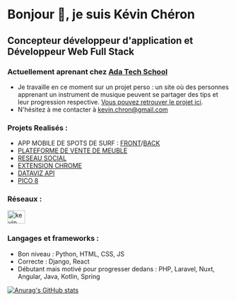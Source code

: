 # Bonjour 👋, je suis Kévin Chéron

## Concepteur développeur d'application et Développeur Web Full Stack

### Actuellement aprenant chez [Ada Tech School](https://adatechschool.fr/)

- Je travaille en ce moment sur un projet perso : un site où des personnes apprenant un instrument de musique peuvent se partager des tips et leur progression respective. [Vous pouvez retrouver le projet ici](https://github.com/TheUtopy/MelodySync).
- N'hésitez à me contacter à [kevin.chron@gmail.com](mailto:kevin.chron@gmail.com)

### Projets Realisés :

- APP MOBILE DE SPOTS DE SURF : [FRONT](https://github.com/TheUtopy/LooseWaves--Front)/[BACK](https://github.com/TheUtopy/LooseWaves--Back)
- [PLATEFORME DE VENTE DE MEUBLE](https://github.com/TheUtopy/projet-collectif---plateforme-de-vente-de-meubles-meublea)
- [RESEAU SOCIAL](https://github.com/TheUtopy/projet-collectif---reseau-social-php-game4ever)
- [EXTENSION CHROME](https://github.com/TheUtopy/projet-collectif---extension-chrome-kevin-edward-marion)
- [DATAVIZ API](https://github.com/TheUtopy/projet-collectif---dataviz-api-quendreavin)
- [PICO 8](https://github.com/TheUtopy/projet-collectif---pico8-alisavin)

### Réseaux :

<a href="https://www.linkedin.com/in/kevin-cheron/"><img align="center" src="https://raw.githubusercontent.com/rahuldkjain/github-profile-readme-generator/master/src/images/icons/Social/linked-in-alt.svg" alt="kevin cheron" height="30" width="40" style="max-width: 100%;"></a>

### Langages et frameworks :

- Bon niveau : Python, HTML, CSS, JS
- Correcte : Django, React
- Débutant mais motivé pour progresser dedans : PHP, Laravel, Nuxt, Angular, Java, Kotlin, Spring

[![Anurag's GitHub stats](https://github-readme-stats.vercel.app/api?username=TheUtopy)](https://github.com/anuraghazra/github-readme-stats)
